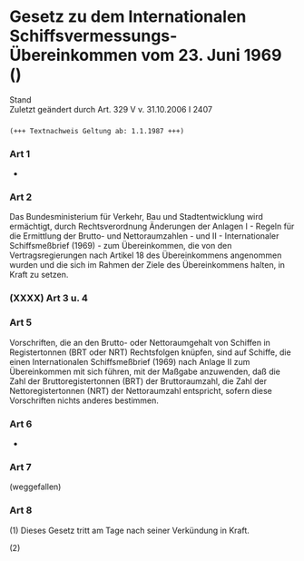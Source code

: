 Gesetz zu dem Internationalen Schiffsvermessungs-Übereinkommen vom 23. Juni 1969 ()
===================================================================================

Stand  
Zuletzt geändert durch Art. 329 V v. 31.10.2006 I 2407

### 

```
(+++ Textnachweis Geltung ab: 1.1.1987 +++)
```

### Art 1

-

### Art 2

Das Bundesministerium für Verkehr, Bau und Stadtentwicklung wird ermächtigt, durch Rechtsverordnung Änderungen der Anlagen I - Regeln für die Ermittlung der Brutto- und Nettoraumzahlen - und II - Internationaler Schiffsmeßbrief (1969) - zum Übereinkommen, die von den Vertragsregierungen nach Artikel 18 des Übereinkommens angenommen wurden und die sich im Rahmen der Ziele des Übereinkommens halten, in Kraft zu setzen.

### (XXXX) Art 3 u. 4

### Art 5

Vorschriften, die an den Brutto- oder Nettoraumgehalt von Schiffen in Registertonnen (BRT oder NRT) Rechtsfolgen knüpfen, sind auf Schiffe, die einen Internationalen Schiffsmeßbrief (1969) nach Anlage II zum Übereinkommen mit sich führen, mit der Maßgabe anzuwenden, daß die Zahl der Bruttoregistertonnen (BRT) der Bruttoraumzahl, die Zahl der Nettoregistertonnen (NRT) der Nettoraumzahl entspricht, sofern diese Vorschriften nichts anderes bestimmen.

### Art 6

-

### Art 7

(weggefallen)

### Art 8

(1) Dieses Gesetz tritt am Tage nach seiner Verkündung in Kraft.

(2)
